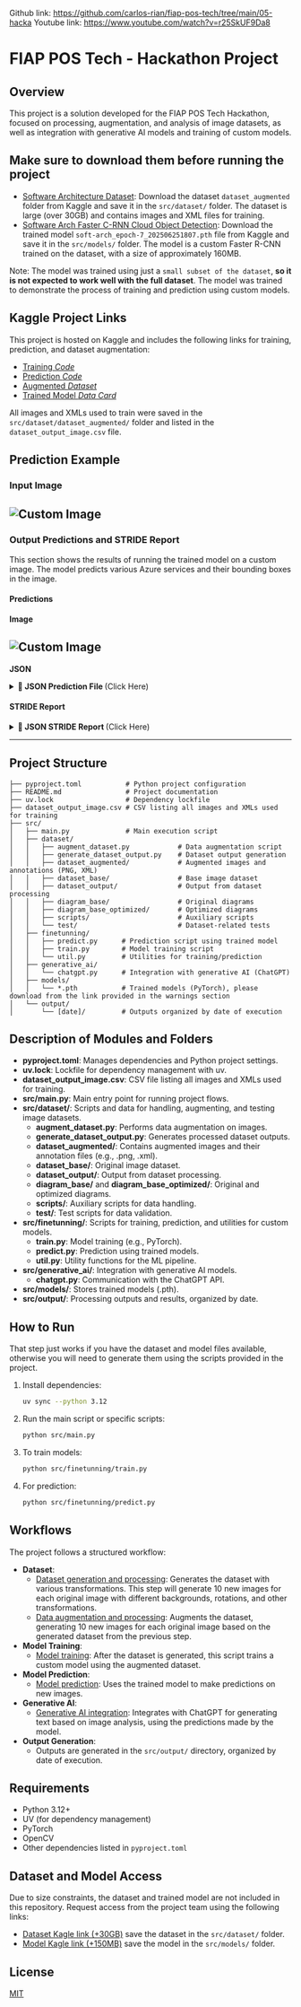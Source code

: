 Github link: https://github.com/carlos-rian/fiap-pos-tech/tree/main/05-hacka
Youtube link: https://www.youtube.com/watch?v=r25SkUF9Da8

# FIAP POS Tech - Hackathon Project

## Overview
This project is a solution developed for the FIAP POS Tech Hackathon, focused on processing, augmentation, and analysis of image datasets, as well as integration with generative AI models and training of custom models.

## Make sure to download them before running the project
- [Software Architecture Dataset](https://www.kaggle.com/datasets/carlosrian/software-architecture-dataset): Download the dataset `dataset_augmented` folder from Kaggle and save it in the `src/dataset/` folder. The dataset is large (over 30GB) and contains images and XML files for training.
- [Software Arch Faster C-RNN Cloud Object Detection](https://www.kaggle.com/models/carlosrian/software-architecture-faster-crnn-cloud-object-detection):  Download the trained model `soft-arch_epoch-7_202506251807.pth` file from Kaggle and save it in the `src/models/` folder. The model is a custom Faster R-CNN trained on the dataset, with a size of approximately 160MB.

Note: The model was trained using just a `small subset of the dataset`, **so it is not expected to work well with the full dataset**. The model was trained to demonstrate the process of training and prediction using custom models.

## Kaggle Project Links

This project is hosted on Kaggle and includes the following links for training, prediction, and dataset augmentation:

- [Training *Code*](https://www.kaggle.com/code/carlosrian/soft-arch-predict-model) 
- [Prediction *Code*](https://www.kaggle.com/code/carlosrian/soft-arch-train-model)
- [Augmented *Dataset*](https://www.kaggle.com/datasets/carlosrian/software-architecture-dataset)
- [Trained Model *Data Card*](https://www.kaggle.com/models/carlosrian/software-architecture-faster-crnn-cloud-object-detection)

All images and XMLs used to train were saved in the `src/dataset/dataset_augmented/` folder and listed in the `dataset_output_image.csv` file.

## Prediction Example

### Input Image

![Custom Image](src/dataset/software-arch-image-for-test/azure_custom_diagram.png)
---

### Output Predictions and STRIDE Report

This section shows the results of running the trained model on a custom image. The model predicts various Azure services and their bounding boxes in the image.

#### Predictions

**Image**

![Custom Image](src/output/azure_custom_diagram_202506260914/predictions/prediction.png)
---

**JSON**

<details>
<summary><strong>📄 JSON Prediction File </strong> (Click Here)</summary>

```json
{
    "predictions": [
        {
            "confidence": 0.9995282888412476,
            "displayName": "azure_data_factories",
            "boundingBox": {
                "xMin": 0.5674349069595337,
                "yMin": 0.3533494174480438,
                "xMax": 0.6286147832870483,
                "yMax": 0.4954019784927368
            }
        },
        {
            "confidence": 0.9975946545600891,
            "displayName": "azure_virtual_machine",
            "boundingBox": {
                "xMin": 0.5643515586853027,
                "yMin": 0.7353216409683228,
                "xMax": 0.63103187084198,
                "yMax": 0.891518771648407
            }
        },
        {
            "confidence": 0.9969965219497681,
            "displayName": "azure_kubernetes_services",
            "boundingBox": {
                "xMin": 0.39855870604515076,
                "yMin": 0.3406761586666107,
                "xMax": 0.4697995185852051,
                "yMax": 0.5059815049171448
            }
        },
        {
            "confidence": 0.9909895062446594,
            "displayName": "azure_databricks",
            "boundingBox": {
                "xMin": 0.7537016868591309,
                "yMin": 0.34498509764671326,
                "xMax": 0.8223376274108887,
                "yMax": 0.5058421492576599
            }
        },
        {
            "confidence": 0.9863126873970032,
            "displayName": "azure_openai",
            "boundingBox": {
                "xMin": 0.9085137844085693,
                "yMin": 0.3553159534931183,
                "xMax": 0.9683898091316223,
                "yMax": 0.495795875787735
            }
        },
        {
            "confidence": 0.9771071076393127,
            "displayName": "user",
            "boundingBox": {
                "xMin": 0.038676727563142776,
                "yMin": 0.34394222497940063,
                "xMax": 0.10105673968791962,
                "yMax": 0.5042659640312195
            }
        },
        {
            "confidence": 0.955901026725769,
            "displayName": "azure_sql",
            "boundingBox": {
                "xMin": 0.19901417195796967,
                "yMin": 0.6770160794258118,
                "xMax": 0.2792859971523285,
                "yMax": 0.8567843437194824
            }
        },
        {
            "confidence": 0.8695687651634216,
            "displayName": "azure_cosmos_db",
            "boundingBox": {
                "xMin": 0.2055007517337799,
                "yMin": 0.03026234544813633,
                "xMax": 0.27563953399658203,
                "yMax": 0.197906494140625
            }
        }
    ],
    "modelInfo": {
        "type": "local_pytorch",
        "model_path": ".../src/models/soft-arch_epoch-7_202506251807.pth"
    }
}
```
</details>


#### STRIDE Report

<details>
<summary><strong>📄 JSON STRIDE Report </strong> (Click Here)</summary>

```json
[
    {
        "component_name": "azure_openai",
        "threats": [
            {
                "threat_category": "S_Spoofing",
                "threat_description": "An attacker could impersonate a legitimate user or service to gain unauthorized access to the azure_openai component.",
                "suggested_countermeasure": "Implement strong authentication mechanisms, such as multi-factor authentication (MFA), to verify the identity of users and services."
            },
            {
                "threat_category": "T_Tampering",
                "threat_description": "An attacker could modify the data being processed or the configuration of the azure_openai component, leading to altered outputs or behavior.",
                "suggested_countermeasure": "Use cryptographic integrity checks (e.g., hashes) and secure configuration management practices to detect and prevent unauthorized changes."
            },
            {
                "threat_category": "R_Repudiation",
                "threat_description": "Users may deny their actions within the azure_openai component, claiming they did not perform certain operations, which could lead to accountability issues.",
                "suggested_countermeasure": "Implement comprehensive logging and monitoring to create an immutable audit trail of all user actions and system events."
            },
            {
                "threat_category": "I_Information_Disclosure",
                "threat_description": "Sensitive data processed or generated by the azure_openai component could be exposed to unauthorized users or attackers.",
                "suggested_countermeasure": "Encrypt sensitive data both at rest and in transit, and enforce strict access controls to limit data exposure."
            },
            {
                "threat_category": "D_Denial_of_Service",
                "threat_description": "An attacker could overwhelm the azure_openai component with excessive requests, causing service disruption or degradation.",
                "suggested_countermeasure": "Implement rate limiting and anomaly detection to mitigate the risk of denial-of-service attacks."
            },
            {
                "threat_category": "E_Elevation_of_Privilege",
                "threat_description": "A user or attacker could exploit vulnerabilities in the azure_openai component to gain elevated access rights beyond their intended permissions.",
                "suggested_countermeasure": "Conduct regular security assessments and apply the principle of least privilege to limit user permissions and access."
            }
        ]
    },
    {
        "component_name": "azure_virtual_machine",
        "threats": [
            {
                "threat_category": "S_Spoofing",
                "threat_description": "An unauthorized user may gain access to the Azure Virtual Machine by impersonating a legitimate user through stolen credentials.",
                "suggested_countermeasure": "Implement multi-factor authentication (MFA) to ensure that access requires more than just a password."
            },
            {
                "threat_category": "T_Tampering",
                "threat_description": "An attacker could modify the configuration or data on the Azure Virtual Machine, leading to altered operations or compromised data integrity.",
                "suggested_countermeasure": "Use Azure Role-Based Access Control (RBAC) to restrict who can modify settings and implement logging to monitor configuration changes."
            },
            {
                "threat_category": "R_Repudiation",
                "threat_description": "Users may perform actions on the Azure Virtual Machine and later deny having done so, potentially leading to accountability issues.",
                "suggested_countermeasure": "Implement comprehensive logging and auditing of user actions on the virtual machine to provide evidence of activity."
            },
            {
                "threat_category": "I_Information_Disclosure",
                "threat_description": "Sensitive data hosted on the Azure Virtual Machine could be exposed to unauthorized users, leading to data breaches.",
                "suggested_countermeasure": "Encrypt sensitive data at rest and in transit, and restrict access to only authorized users using network security groups (NSGs)."
            },
            {
                "threat_category": "D_Denial_of_Service",
                "threat_description": "An attacker could launch a denial of service attack against the Azure Virtual Machine, making it unavailable to legitimate users.",
                "suggested_countermeasure": "Set up Azure DDoS Protection to safeguard against large-scale attacks and monitor traffic patterns for anomalies."
            },
            {
                "threat_category": "E_Elevation_of_Privilege",
                "threat_description": "A user with limited access could exploit vulnerabilities to escalate their permissions and gain unauthorized access to critical resources.",
                "suggested_countermeasure": "Regularly review and update user permissions, applying the principle of least privilege, and conduct vulnerability assessments to identify potential exploits."
            }
        ]
    },
    {
        "component_name": "azure_databricks",
        "threats": [
            {
                "threat_category": "S_Spoofing",
                "threat_description": "An attacker could impersonate a legitimate user or service to gain unauthorized access to Azure Databricks resources.",
                "suggested_countermeasure": "Implement strong authentication mechanisms such as multi-factor authentication (MFA) and use Azure Active Directory for identity management."
            },
            {
                "threat_category": "T_Tampering",
                "threat_description": "Malicious actors could alter the data or configuration settings within Azure Databricks notebooks or jobs, leading to incorrect data processing or analytics.",
                "suggested_countermeasure": "Use access controls and audit logging to monitor changes, and implement data integrity checks to ensure data has not been tampered with."
            },
            {
                "threat_category": "R_Repudiation",
                "threat_description": "Users might deny performing an action (like deleting a notebook or modifying a job), leading to disputes or lack of accountability.",
                "suggested_countermeasure": "Enable comprehensive logging of all user actions and implement non-repudiation measures such as digital signatures."
            },
            {
                "threat_category": "I_Information_Disclosure",
                "threat_description": "Sensitive data processed within Azure Databricks could be exposed due to misconfigurations or insufficient access controls.",
                "suggested_countermeasure": "Enforce strict access controls and encryption for data at rest and in transit to protect sensitive information."
            },
            {
                "threat_category": "D_Denial_of_Service",
                "threat_description": "An attacker could launch a denial-of-service attack against Azure Databricks, making it unavailable for legitimate users.",
                "suggested_countermeasure": "Implement rate limiting, monitoring, and alerting systems to detect and mitigate potential denial-of-service attacks."
            },
            {
                "threat_category": "E_Elevation_of_Privilege",
                "threat_description": "A user or attacker could exploit vulnerabilities to gain higher privileges than intended, allowing unauthorized actions within Azure Databricks.",
                "suggested_countermeasure": "Follow the principle of least privilege (PoLP) by granting users only the permissions they need and regularly reviewing access rights."
            }
        ]
    },
    {
        "component_name": "azure_data_factories",
        "threats": [
            {
                "threat_category": "S_Spoofing",
                "threat_description": "An attacker impersonates a legitimate user to gain unauthorized access to the Azure Data Factory, potentially allowing them to manipulate data pipelines or steal sensitive information.",
                "suggested_countermeasure": "Implement strong authentication mechanisms, such as multi-factor authentication (MFA), to ensure that only legitimate users can access the system."
            },
            {
                "threat_category": "T_Tampering",
                "threat_description": "An adversary alters the configuration of data pipelines or modifies the data being processed within Azure Data Factory, resulting in incorrect data outputs or loss of integrity.",
                "suggested_countermeasure": "Use integrity checks and logging to track changes to configurations and data, and implement role-based access control (RBAC) to limit who can make changes."
            },
            {
                "threat_category": "R_Repudiation",
                "threat_description": "A user may deny having performed an action, such as modifying or deleting a data pipeline, leading to disputes and accountability issues.",
                "suggested_countermeasure": "Ensure comprehensive logging and monitoring of all user actions within Azure Data Factory, and implement non-repudiation mechanisms to provide evidence of user actions."
            },
            {
                "threat_category": "I_Information_Disclosure",
                "threat_description": "Sensitive information may be inadvertently exposed through misconfigured access controls or data leakage during data processing or transfer.",
                "suggested_countermeasure": "Regularly audit access controls and implement encryption for data at rest and in transit to protect sensitive information from unauthorized access."
            },
            {
                "threat_category": "D_Denial_of_Service",
                "threat_description": "An attacker may overwhelm Azure Data Factory with excessive requests, causing legitimate users to experience delays or inability to access the service.",
                "suggested_countermeasure": "Implement rate limiting and traffic monitoring to detect and mitigate potential denial of service attacks."
            },
            {
                "threat_category": "E_Elevation_of_Privilege",
                "threat_description": "A user may exploit a vulnerability to gain higher privileges than intended, allowing them to access or modify resources they should not have access to.",
                "suggested_countermeasure": "Regularly update and patch the Azure Data Factory environment, conduct security reviews, and use principle of least privilege to restrict user permissions."
            }
        ]
    },
    {
        "component_name": "azure_sql",
        "threats": [
            {
                "threat_category": "S_Spoofing",
                "threat_description": "An attacker could impersonate a legitimate user to gain unauthorized access to the database.",
                "suggested_countermeasure": "Implement strong authentication mechanisms, such as multi-factor authentication (MFA) and secure password policies."
            },
            {
                "threat_category": "T_Tampering",
                "threat_description": "An attacker could modify data within the database or alter queries to manipulate the integrity of the data.",
                "suggested_countermeasure": "Use database encryption, integrity checks, and logging mechanisms to detect and prevent unauthorized changes."
            },
            {
                "threat_category": "R_Repudiation",
                "threat_description": "A user could deny performing an action, such as deleting data, if there is insufficient logging.",
                "suggested_countermeasure": "Ensure comprehensive logging of all database operations and implement non-repudiation measures, such as digital signatures."
            },
            {
                "threat_category": "I_Information_Disclosure",
                "threat_description": "Sensitive data could be exposed through improper access controls or vulnerabilities, leading to data breaches.",
                "suggested_countermeasure": "Implement strict access controls, data encryption at rest and in transit, and regular security audits."
            },
            {
                "threat_category": "D_Denial_of_Service",
                "threat_description": "An attacker could overwhelm the database with excessive requests, rendering it unavailable to legitimate users.",
                "suggested_countermeasure": "Deploy rate limiting, web application firewalls (WAF), and monitoring tools to detect and mitigate denial-of-service attacks."
            },
            {
                "threat_category": "E_Elevation_of_Privilege",
                "threat_description": "A user with limited privileges could exploit vulnerabilities to gain higher-level access within the database.",
                "suggested_countermeasure": "Regularly review and audit user permissions, and apply the principle of least privilege to restrict access."
            }
        ]
    },
    {
        "component_name": "azure_kubernetes_services",
        "threats": [
            {
                "threat_category": "S_Spoofing",
                "threat_description": "An attacker could impersonate a legitimate user or service to gain unauthorized access to the Kubernetes cluster.",
                "suggested_countermeasure": "Implement strong authentication mechanisms such as multi-factor authentication (MFA) for users and services accessing the cluster."
            },
            {
                "threat_category": "T_Tampering",
                "threat_description": "Malicious actors could modify the configuration files or container images deployed in the Kubernetes environment, leading to compromised applications.",
                "suggested_countermeasure": "Use image signing and verification processes along with role-based access control (RBAC) to limit who can make changes to configurations and images."
            },
            {
                "threat_category": "R_Repudiation",
                "threat_description": "Users may deny performing actions within the Kubernetes environment, leading to disputes over responsibility for changes or incidents.",
                "suggested_countermeasure": "Implement comprehensive logging and auditing of all actions taken within the cluster to provide accountability and traceability."
            },
            {
                "threat_category": "I_Information_Disclosure",
                "threat_description": "Sensitive information such as secrets, environment variables, or configuration data could be exposed to unauthorized users or services.",
                "suggested_countermeasure": "Utilize Kubernetes Secrets and ensure proper access control policies are in place to restrict access to sensitive data."
            },
            {
                "threat_category": "D_Denial_of_Service",
                "threat_description": "An attacker could overwhelm the Kubernetes cluster with excessive requests, leading to service unavailability.",
                "suggested_countermeasure": "Implement rate limiting and resource quotas to mitigate the impact of potential denial-of-service attacks."
            },
            {
                "threat_category": "E_Elevation_of_Privilege",
                "threat_description": "An attacker could exploit vulnerabilities to gain higher privileges within the Kubernetes cluster, allowing them to perform unauthorized actions.",
                "suggested_countermeasure": "Regularly review and apply the principle of least privilege for user roles, and keep the Kubernetes environment up to date with security patches."
            }
        ]
    },
    {
        "component_name": "azure_cosmos_db",
        "threats": [
            {
                "threat_category": "S_Spoofing",
                "threat_description": "An attacker may impersonate a legitimate user to gain unauthorized access to azure_cosmos_db.",
                "suggested_countermeasure": "Implement strong authentication mechanisms such as multi-factor authentication (MFA) for all users."
            },
            {
                "threat_category": "T_Tampering",
                "threat_description": "Data within azure_cosmos_db may be altered by an unauthorized user, compromising data integrity.",
                "suggested_countermeasure": "Utilize cryptographic hash functions to verify data integrity and implement role-based access controls to limit who can modify data."
            },
            {
                "threat_category": "R_Repudiation",
                "threat_description": "Users may deny performing an action on azure_cosmos_db, leading to issues in accountability.",
                "suggested_countermeasure": "Implement comprehensive logging and monitoring to track user actions, ensuring that logs are tamper-proof."
            },
            {
                "threat_category": "I_Information_Disclosure",
                "threat_description": "Sensitive data stored in azure_cosmos_db may be accessed by unauthorized individuals.",
                "suggested_countermeasure": "Encrypt sensitive data both at rest and in transit, and ensure that access controls are strictly enforced."
            },
            {
                "threat_category": "D_Denial_of_Service",
                "threat_description": "An attacker could launch a denial of service attack against azure_cosmos_db, making it unavailable to legitimate users.",
                "suggested_countermeasure": "Implement rate limiting and anomaly detection to identify and mitigate potential DoS attacks."
            },
            {
                "threat_category": "E_Elevation_of_Privilege",
                "threat_description": "An attacker may exploit vulnerabilities to gain higher privileges than intended on azure_cosmos_db.",
                "suggested_countermeasure": "Regularly conduct security assessments and vulnerability scans, and apply the principle of least privilege to user roles."
            }
        ]
    },
    {
        "component_name": "user",
        "threats": [
            {
                "threat_category": "S_Spoofing",
                "threat_description": "An attacker could impersonate a legitimate user by stealing or guessing their credentials.",
                "suggested_countermeasure": "Implement multi-factor authentication (MFA) to enhance user verification."
            },
            {
                "threat_category": "T_Tampering",
                "threat_description": "An unauthorized user could modify user data or settings, leading to unauthorized actions or data corruption.",
                "suggested_countermeasure": "Use cryptographic techniques such as hashing and digital signatures to ensure data integrity."
            },
            {
                "threat_category": "R_Repudiation",
                "threat_description": "A user could deny having performed an action, such as making a transaction, due to lack of proper logging.",
                "suggested_countermeasure": "Implement comprehensive logging and auditing mechanisms to track user actions."
            },
            {
                "threat_category": "I_Information_Disclosure",
                "threat_description": "Sensitive user information could be exposed through vulnerabilities in the application, such as improper access controls.",
                "suggested_countermeasure": "Enforce strict access control policies and data encryption both at rest and in transit."
            },
            {
                "threat_category": "D_Denial_of_Service",
                "threat_description": "An attacker could launch a denial of service attack, making the user component unavailable to legitimate users.",
                "suggested_countermeasure": "Implement rate limiting and use web application firewalls to mitigate DoS attacks."
            },
            {
                "threat_category": "E_Elevation_of_Privilege",
                "threat_description": "A user could exploit a vulnerability to gain higher privileges than intended, allowing them to perform unauthorized actions.",
                "suggested_countermeasure": "Conduct regular security audits and apply the principle of least privilege for user roles."
            }
        ]
    }
]
```

</details>

---

## Project Structure

```
├── pyproject.toml           # Python project configuration
├── README.md                # Project documentation
├── uv.lock                  # Dependency lockfile
├── dataset_output_image.csv # CSV listing all images and XMLs used for training
├── src/
│   ├── main.py              # Main execution script
│   ├── dataset/
│   │   ├── augment_dataset.py            # Data augmentation script
│   │   ├── generate_dataset_output.py    # Dataset output generation
│   │   ├── dataset_augmented/            # Augmented images and annotations (PNG, XML)
│   │   ├── dataset_base/                 # Base image dataset
│   │   ├── dataset_output/               # Output from dataset processing
│   │   ├── diagram_base/                 # Original diagrams
│   │   ├── diagram_base_optimized/       # Optimized diagrams
│   │   ├── scripts/                      # Auxiliary scripts
│   │   └── test/                         # Dataset-related tests
│   ├── finetunning/
│   │   ├── predict.py      # Prediction script using trained model
│   │   ├── train.py        # Model training script
│   │   └── util.py         # Utilities for training/prediction
│   ├── generative_ai/
│   │   └── chatgpt.py      # Integration with generative AI (ChatGPT)
│   ├── models/
│   │   └── *.pth           # Trained models (PyTorch), please download from the link provided in the warnings section
│   └── output/
│       └── [date]/         # Outputs organized by date of execution
```

## Description of Modules and Folders

- **pyproject.toml**: Manages dependencies and Python project settings.
- **uv.lock**: Lockfile for dependency management with uv.
- **dataset_output_image.csv**: CSV file listing all images and XMLs used for training.
- **src/main.py**: Main entry point for running project flows.
- **src/dataset/**: Scripts and data for handling, augmenting, and testing image datasets.
  - **augment_dataset.py**: Performs data augmentation on images.
  - **generate_dataset_output.py**: Generates processed dataset outputs.
  - **dataset_augmented/**: Contains augmented images and their annotation files (e.g., .png, .xml).
  - **dataset_base/**: Original image dataset.
  - **dataset_output/**: Output from dataset processing.
  - **diagram_base/** and **diagram_base_optimized/**: Original and optimized diagrams.
  - **scripts/**: Auxiliary scripts for data handling.
  - **test/**: Test scripts for data validation.
- **src/finetunning/**: Scripts for training, prediction, and utilities for custom models.
  - **train.py**: Model training (e.g., PyTorch).
  - **predict.py**: Prediction using trained models.
  - **util.py**: Utility functions for the ML pipeline.
- **src/generative_ai/**: Integration with generative AI models.
  - **chatgpt.py**: Communication with the ChatGPT API.
- **src/models/**: Stores trained models (.pth).
- **src/output/**: Processing outputs and results, organized by date.

## How to Run

That step just works if you have the dataset and model files available, otherwise you will need to generate them using the scripts provided in the project.

1. Install dependencies:
   ```bash
   uv sync --python 3.12
   ```

2. Run the main script or specific scripts:
   ```bash
   python src/main.py
   ```

3. To train models:
   ```bash
   python src/finetunning/train.py
   ```

4. For prediction:
   ```bash
   python src/finetunning/predict.py
   ```

## Workflows
The project follows a structured workflow:

- **Dataset**:
   - [Dataset generation and processing](src/dataset/generate_dataset_output.py): Generates the dataset with various transformations. This step will generate 10 new images for each original image with different backgrounds, rotations, and other transformations.
   - [Data augmentation and processing](src/dataset/augment_dataset.py): Augments the dataset, generating 10 new images for each original image based on the generated dataset from the previous step.
- **Model Training**:
   - [Model training](src/finetunning/train.py): After the dataset is generated, this script trains a custom model using the augmented dataset.
- **Model Prediction**:
   - [Model prediction](src/finetunning/predict.py): Uses the trained model to make predictions on new images.
- **Generative AI**:
   - [Generative AI integration](src/generative_ai/chatgpt.py): Integrates with ChatGPT for generating text based on image analysis, using the predictions made by the model.
- **Output Generation**:
   - Outputs are generated in the `src/output/` directory, organized by date of execution.

## Requirements
- Python 3.12+
- UV (for dependency management)
- PyTorch
- OpenCV
- Other dependencies listed in `pyproject.toml`

## Dataset and Model Access

Due to size constraints, the dataset and trained model are not included in this repository. Request access from the project team using the following links:
- [Dataset Kagle link (+30GB)](https://www.kaggle.com/datasets/carlosrian/software-architecture-dataset) save the dataset in the `src/dataset/` folder.
- [Model Kagle link (+150MB)](https://www.kaggle.com/models/carlosrian/software-architecture-faster-crnn-cloud-object-detection) save the model in the `src/models/` folder.

## License
[MIT](LICENSE)
